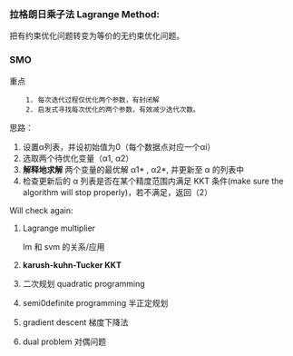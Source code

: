 ### 拉格朗日乘子法 Lagrange Method:

把有约束优化问题转变为等价的无约束优化问题。

### SMO

重点

		1. 每次迭代过程仅优化两个参数，有封闭解
  		2. 启发式寻找每次优化的两个参数，有效减少迭代次数。

思路：

1.  设置α列表，并设初始值为0（每个数据点对应一个αi）
2.  选取两个待优化变量（α1, α2）
3.  **解释地求解**  两个变量的最优解 α1* , α2*, 并更新至 α 的列表中
4. 检查更新后的 α 列表是否在某个精度范围内满足 KKT 条件(make sure the algorithm will stop properly)，若不满足，返回（2）













Will check again:

1. Lagrange multiplier

   lm 和 svm 的关系/应用

2. **karush-kuhn-Tucker KKT**

3. 二次规划 quadratic programming

4. semi0definite programming 半正定规划

5. gradient descent 梯度下降法

6. dual problem 对偶问题

